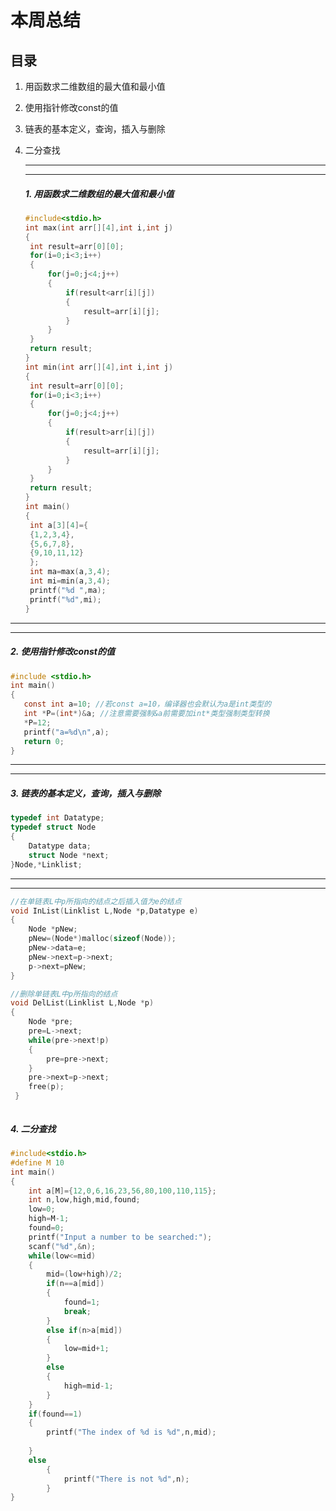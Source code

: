 

#                           本周总结

## 目录

1. 用函数求二维数组的最大值和最小值

2. 使用指针修改const的值

3. 链表的基本定义，查询，插入与删除

4. 二分查找

   *****

   ****

   ##### 1. 用函数求二维数组的最大值和最小值

   ```c
   #include<stdio.h>
   int max(int arr[][4],int i,int j)
   {
   	int result=arr[0][0];
   	for(i=0;i<3;i++)
   	{
   		for(j=0;j<4;j++)
   		{
   			if(result<arr[i][j])
   			{
   				result=arr[i][j];
   			}
   		}
   	}
   	return result;
   }
   int min(int arr[][4],int i,int j)
   {
   	int result=arr[0][0];
   	for(i=0;i<3;i++)
   	{
   		for(j=0;j<4;j++)
   		{
   			if(result>arr[i][j])
   			{
   				result=arr[i][j];
   			}
   		}
   	}
   	return result;
   }
   int main()
   {
   	int a[3][4]={
   	{1,2,3,4},
   	{5,6,7,8},
   	{9,10,11,12}
   	};
   	int ma=max(a,3,4);
   	int mi=min(a,3,4);
   	printf("%d ",ma);
   	printf("%d",mi);
   }
   ```

****

****

##### 2. 使用指针修改const的值

```c
#include <stdio.h>
int main()
{
   const int a=10; //若const a=10，编译器也会默认为a是int类型的
   int *P=(int*)&a; //注意需要强制&a前需要加int*类型强制类型转换
   *P=12;
   printf("a=%d\n",a);
   return 0;
}
```

****

****

##### 3. 链表的基本定义，查询，插入与删除

```c
typedef int Datatype;
typedef struct Node
{
	Datatype data;
	struct Node *next;
}Node,*Linklist;
```

****

****

```c
//在单链表L中p所指向的结点之后插入值为e的结点
void InList(Linklist L,Node *p,Datatype e)
{
	Node *pNew;
	pNew=(Node*)malloc(sizeof(Node));
	pNew->data=e;
	pNew->next=p->next;
	p->next=pNew;
}
```

```c
//删除单链表L中p所指向的结点
void DelList(Linklist L,Node *p)
{
	Node *pre;
	pre=L->next;
	while(pre->next!p)
	{
		pre=pre->next;
	}
	pre->next=p->next;
	free(p);
 } 
```

```

```

##### 4. 二分查找

```c
#include<stdio.h>
#define M 10
int main()
{
	int a[M]={12,0,6,16,23,56,80,100,110,115};
	int n,low,high,mid,found;
	low=0;
	high=M-1;
	found=0;
	printf("Input a number to be searched:");
	scanf("%d",&n);
	while(low<=mid)
	{
		mid=(low+high)/2;
		if(n==a[mid])
		{
			found=1;
			break;
		}
		else if(n>a[mid])
		{
			low=mid+1;
		}
		else
		{
			high=mid-1;
		}
	}
	if(found==1)
	{
		printf("The index of %d is %d",n,mid);
		
	}
	else
		{
			printf("There is not %d",n);
		}
}
```

















